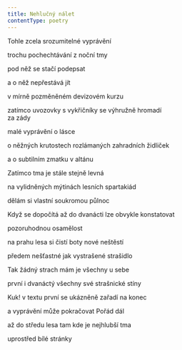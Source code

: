 ```yaml
---
title: Nehlučný nálet
contentType: poetry
---
```


<section>

Tohle zcela srozumitelné vyprávění

trochu pochechtávání z noční tmy

pod něž se stačí podepsat

a o něž nepřestává jít

v mírně pozměněném devizovém kurzu

zatímco uvozovky s vykřičníky se výhružně hromadí  
za zády

malé vyprávění o lásce

o něžných krutostech rozlámaných zahradních židliček

a o subtilním zmatku v altánu

Zatímco tma je stále stejně levná

na vylidněných mýtinách lesních spartakiád

dělám si vlastní soukromou půlnoc

Když se dopočítá až do dvanácti lze obvykle konstatovat

pozoruhodnou osamělost

na prahu lesa si čistí boty nové neštěstí

předem nešťastné jak vystrašené strašidlo

Tak žádný strach mám je všechny u sebe

první i dvanáctý všechny své strašnické stíny

Kuk! v textu první se ukázněně zařadí na konec

a vyprávění může pokračovat Pořád dál

až do středu lesa tam kde je nejhlubší tma

uprostřed bílé stránky

</section>
